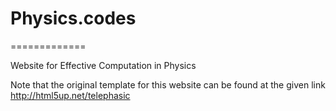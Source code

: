 # Physics.codes
=============

Website for Effective Computation in Physics 

Note that the original template for this website can be found at the given link
http://html5up.net/telephasic
